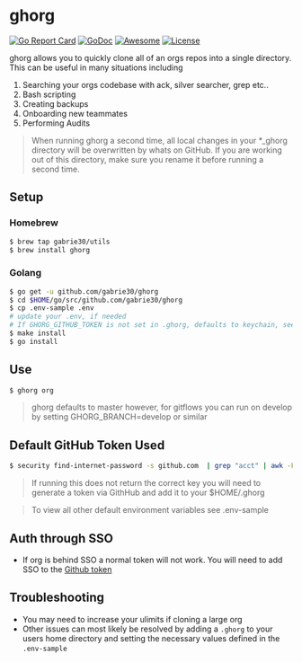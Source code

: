 # ghorg

[![Go Report Card](https://goreportcard.com/badge/github.com/gabrie30/ghorg)](https://goreportcard.com/report/github.com/gabrie30/ghorg) <a href="https://godoc.org/github.com/gabrie30/ghorg"><img src="https://godoc.org/github.com/gabrie30/ghorg?status.svg" alt="GoDoc"></a> [![Awesome](https://cdn.rawgit.com/sindresorhus/awesome/d7305f38d29fed78fa85652e3a63e154dd8e8829/media/badge.svg)](https://github.com/avelino/awesome-go) [![License](https://img.shields.io/badge/License-Apache%202.0-blue.svg)](https://opensource.org/licenses/Apache-2.0)

ghorg allows you to quickly clone all of an orgs repos into a single directory. This can be useful in many situations including

1. Searching your orgs codebase with ack, silver searcher, grep etc..
2. Bash scripting
3. Creating backups
4. Onboarding new teammates
5. Performing Audits

> When running ghorg a second time, all local changes in your *_ghorg directory will be overwritten by whats on GitHub. If you are working out of this directory, make sure you rename it before running a second time.

## Setup

### Homebrew

```bash
$ brew tap gabrie30/utils
$ brew install ghorg
```

### Golang

```bash
$ go get -u github.com/gabrie30/ghorg
$ cd $HOME/go/src/github.com/gabrie30/ghorg
$ cp .env-sample .env
# update your .env, if needed
# If GHORG_GITHUB_TOKEN is not set in .ghorg, defaults to keychain, see below
$ make install
$ go install
```

## Use

```bash
$ ghorg org
```

> ghorg defaults to master however, for gitflows you can run on develop by setting GHORG_BRANCH=develop or similar

## Default GitHub Token Used

```bash
$ security find-internet-password -s github.com  | grep "acct" | awk -F\" '{ print $4 }'
```

> If running this does not return the correct key you will need to generate a token via GithHub and add it to your $HOME/.ghorg

> To view all other default environment variables see .env-sample

## Auth through SSO

- If org is behind SSO a normal token will not work. You will need to add SSO to the [Github token](https://help.github.com/articles/authorizing-a-personal-access-token-for-use-with-a-saml-single-sign-on-organization/)

## Troubleshooting
- You may need to increase your ulimits if cloning a large org
- Other issues can most likely be resolved by adding a `.ghorg` to your users home directory and setting the necessary values defined in the `.env-sample`
